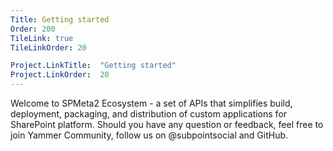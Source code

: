 ```yaml
---
Title: Getting started
Order: 200
TileLink: true
TileLinkOrder: 20

Project.LinkTitle:  "Getting started"
Project.LinkOrder:  20
---
```


<div class="row d-project-category-container">
Welcome to SPMeta2 Ecosystem - a set of APIs that simplifies build, deployment, packaging, and distribution of custom applications for SharePoint platform. Should you have any question or feedback, feel free to join Yammer Community, follow us on @subpointsocial and GitHub.
</div>